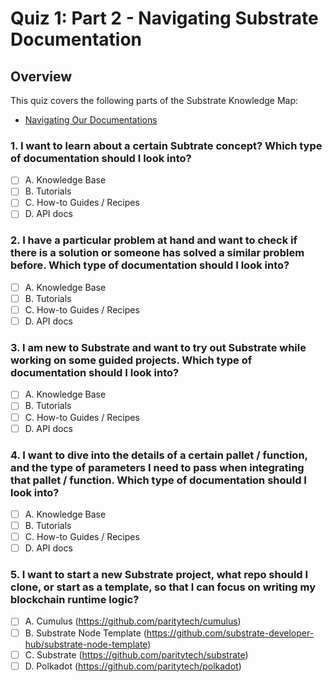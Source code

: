 # Quiz 1: Part 2 - Navigating Substrate Documentation

## Overview

This quiz covers the following parts of the Substrate Knowledge Map:

- [Navigating Our Documentations](../../knowledge-map#navigating-our-documentations/)

### 1. I want to learn about a certain Subtrate concept? Which type of documentation should I look into?

- [ ] A. Knowledge Base
- [ ] B. Tutorials
- [ ] C. How-to Guides / Recipes
- [ ] D. API docs

### 2. I have a particular problem at hand and want to check if there is a solution or someone has solved a similar problem before. Which type of documentation should I look into?

- [ ] A. Knowledge Base
- [ ] B. Tutorials
- [ ] C. How-to Guides / Recipes
- [ ] D. API docs

### 3. I am new to Substrate and want to try out Substrate while working on some guided projects. Which type of documentation should I look into?

- [ ] A. Knowledge Base
- [ ] B. Tutorials
- [ ] C. How-to Guides / Recipes
- [ ] D. API docs

### 4. I want to dive into the details of a certain pallet / function, and the type of parameters I need to pass when integrating that pallet / function. Which type of documentation should I look into?

- [ ] A. Knowledge Base
- [ ] B. Tutorials
- [ ] C. How-to Guides / Recipes
- [ ] D. API docs

### 5. I want to start a new Substrate project, what repo should I clone, or start as a template, so that I can focus on writing my blockchain runtime logic?

- [ ] A. Cumulus (https://github.com/paritytech/cumulus)
- [ ] B. Substrate Node Template (https://github.com/substrate-developer-hub/substrate-node-template)
- [ ] C. Substrate (https://github.com/paritytech/substrate)
- [ ] D. Polkadot (https://github.com/paritytech/polkadot)
